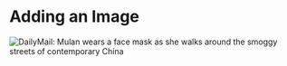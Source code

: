 # Adding an Image
![DailyMail: Mulan wears a face mask as she walks around the smoggy streets of contemporary China](https://i.dailymail.co.uk/i/pix/2014/05/20/article-2633879-1E05055C00000578-975_634x398.jpg)
